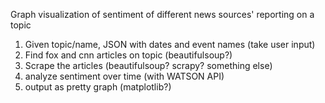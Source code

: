 
Graph visualization of sentiment of different news sources' reporting on a topic

1. Given topic/name, JSON with dates and event names (take user input)
2. Find fox and cnn articles on topic (beautifulsoup?)
3. Scrape the articles (beautifulsoup? scrapy? something else)
4. analyze sentiment over time (with WATSON API)
5. output as pretty graph (matplotlib?)
